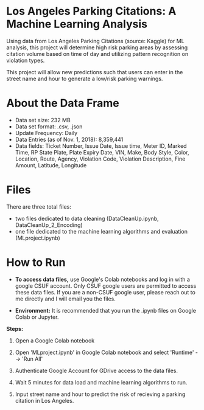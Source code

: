 # Los Angeles Parking Citations:  A Machine Learning Analysis
Using data from Los Angeles Parking Citations (source:  Kaggle) for ML analysis, this project will determine high risk parking areas by assessing citation volume based on time of day and utilizing pattern recognition on violation types.  

This project will allow new predictions such that users can enter in the street name and hour to generate a low/risk parking warnings.

#  About the Data Frame
* Data set size:  232 MB
* Data set format:  .csv, .json
* Update Frequency:  Daily
* Data Entries (as of Nov. 1, 2018): 8,359,441 
* Data fields:  Ticket Number, Issue Date, Issue time, Meter ID, Marked Time, RP State Plate, Plate Expiry Date, VIN, Make, Body Style, Color, Location, Route, Agency, Violation Code, Violation Description, Fine Amount, Latitude, Longitude


#  Files
There are three total files: 
*  two files dedicated to data cleaning (DataCleanUp.ipynb, DataCleanUp_2_Encoding)
*  one file dedicated to the machine learning algorithms and evaluation (MLproject.ipynb)

#  How to Run
* **To access data files,** use Google's Colab notebooks and log in with a google CSUF account. Only CSUF google users are 
permitted to access these data files.  If you are a non-CSUF google user, please reach out to me 
directly and I will email you the files.

* **Environment:** It is recommended that you run the .ipynb files on Google Colab or Jupyter.  

**Steps:**

1.  Open a Google Colab notebook

2.  Open 'MLproject.ipynb' in Google Colab notebook and select 'Runtime' --> 'Run All'

3.  Authenticate Google Account for GDrive access to the data files.

4.  Wait 5 minutes for data load and machine learning algorithms to run.

5.  Input street name and hour to predict the risk of recieving a parking citation in Los Angeles.

